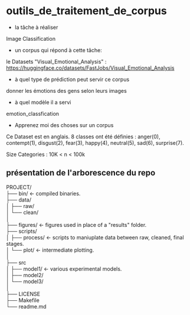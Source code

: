 # outils_de_traitement_de_corpus

- la tâche à réaliser

Image Classification

- un corpus qui répond à cette tâche: 

le Datasets "Visual_Emotional_Analysis" : https://huggingface.co/datasets/FastJobs/Visual_Emotional_Analysis

- à quel type de prédiction peut servir ce corpus

donner les émotions des gens selon leurs images

- à quel modèle il a servi

emotion_classfication

- Apprenez moi des choses sur un corpus

Ce Dataset est en anglais. 
8 classes ont été définies : anger(0), contempt(1), disgust(2), fear(3), happy(4), neutral(5), sad(6), surprise(7). 

Size Categories : 10K < n < 100k

## présentation de l'arborescence du repo
PROJECT/
<br>├── bin/
<- compiled binaries. 
<br>├── data/ 
<br>│   ├── raw/
<br>│   └── clean/
<br>│
<br>├── figures/        <- figures used in place of a "results" folder. 
<br>├── scripts/
<br>│   ├── process/    <- scripts to maniuplate data between raw, cleaned, final stages.
<br>│   └── plot/	      <- intermediate plotting.
<br>│
<br>├── src
<br>│   ├── model1/     <- various experimental models.
<br>│   ├── model2/
<br>│   └── model3/
<br>│
<br>├── LICENSE
<br>├── Makefile
<br>└── readme.md

